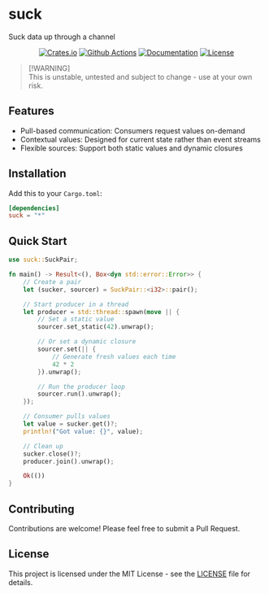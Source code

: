 # suck

Suck data up through a channel

<div align="center">

[![Crates.io](https://img.shields.io/crates/v/suck.svg)](https://crates.io/crates/suck)
[![Github Actions](https://img.shields.io/github/actions/workflow/status/callumio/suck/ci.yml?branch=main)](https://github.com/callumio/suck/actions?workflow=ci)
[![Documentation](https://docs.rs/suck/badge.svg)](https://docs.rs/suck)
[![License](https://img.shields.io/badge/license-MIT-blue.svg)](LICENSE)

</div>

> [!WARNING]\
> This is unstable, untested and subject to change - use at your own risk.

## Features

- Pull-based communication: Consumers request values on-demand
- Contextual values: Designed for current state rather than event streams
- Flexible sources: Support both static values and dynamic closures

## Installation

Add this to your `Cargo.toml`:

```toml
[dependencies]
suck = "*"
```

## Quick Start

```rust
use suck::SuckPair;

fn main() -> Result<(), Box<dyn std::error::Error>> {
    // Create a pair
    let (sucker, sourcer) = SuckPair::<i32>::pair();

    // Start producer in a thread
    let producer = std::thread::spawn(move || {
        // Set a static value
        sourcer.set_static(42).unwrap();

        // Or set a dynamic closure
        sourcer.set(|| {
            // Generate fresh values each time
            42 * 2
        }).unwrap();

        // Run the producer loop
        sourcer.run().unwrap();
    });

    // Consumer pulls values
    let value = sucker.get()?;
    println!("Got value: {}", value);

    // Clean up
    sucker.close()?;
    producer.join().unwrap();

    Ok(())
}
```

## Contributing

Contributions are welcome! Please feel free to submit a Pull Request.

## License

This project is licensed under the MIT License - see the [LICENSE](LICENSE) file
for details.
